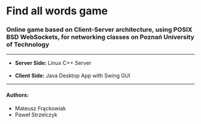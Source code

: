 <h1>Find all words game</h1>

<h3>Online game based on Client-Server architecture, using POSIX BSD WebSockets, for networking classes on Poznań University of Technology</h3>

<hr>

<ul>
    <li><b>Server Side:</b> Linux C++ Server</li>
    <br>
    <li><b>Client Side:</b> Java Desktop App with Swing GUI</li>
</ul>

<hr>

<h4>Authors:</h4>

<ul>
    <li>Mateusz Frąckowiak</li>
    <li>Paweł Strzelczyk</li>
    
</ul>
